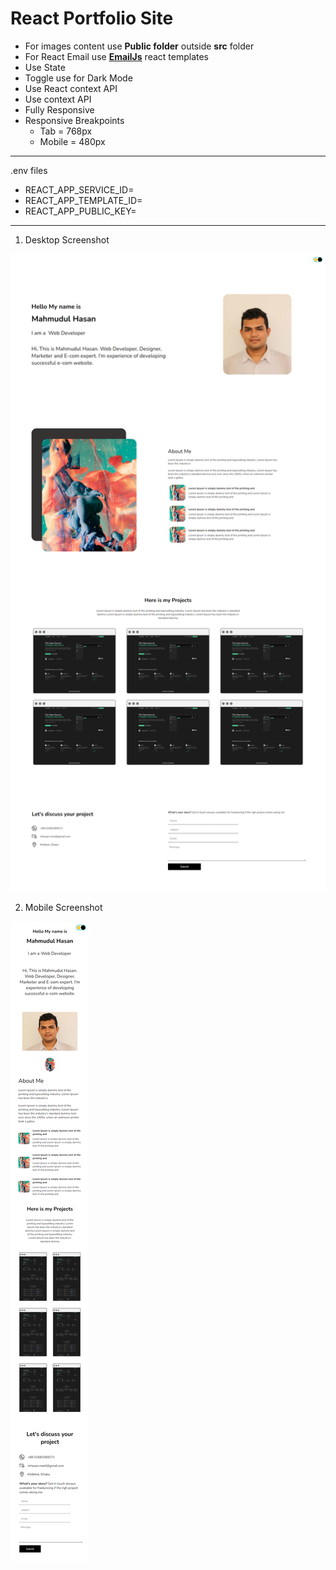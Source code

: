 # React Portfolio Site

* For images content use **Public folder** outside **src** folder
* For React Email use **[EmailJs](https://www.emailjs.com/)** react templates
* Use State
* Toggle use for Dark Mode
* Use React context API 
* Use context API
* Fully Responsive 
* Responsive Breakpoints 
    * Tab = 768px
    * Mobile = 480px

-----------
.env files
* REACT_APP_SERVICE_ID=
* REACT_APP_TEMPLATE_ID=
* REACT_APP_PUBLIC_KEY=

-----------
1. Desktop Screenshot

![Image for Desktop](public/screenshot/img-laptop.png)

2. Mobile Screenshot

![Image for Desktop](public/screenshot/imgmobile.png)
